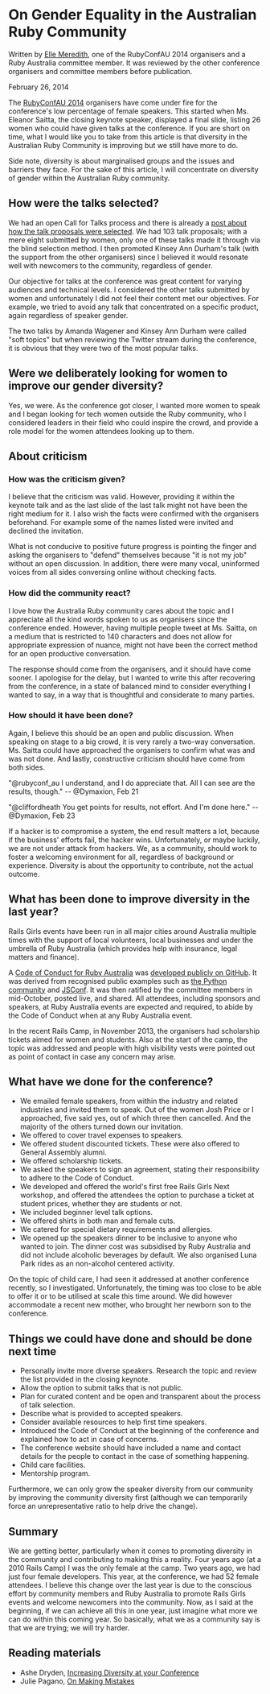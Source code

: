 # On Gender Equality in the Australian Ruby Community


Written by [Elle Meredith](https://twitter.com/aemeredith), one of the RubyConfAU 2014 organisers and a Ruby Australia committee member. It was reviewed by the other conference organisers and committee members before publication.

February 26, 2014

The [RubyConfAU 2014](http://rubyconf.org.au/) organisers have come under fire for the  conference's low percentage of female speakers. This started when Ms. Eleanor Saitta, the closing keynote speaker, displayed a final slide, listing 26 women who could have given talks at the conference. If you are short on time, what I would like you to take from this article is that diversity in the Australian Ruby Community is improving but we still have more to do.

Side note, diversity is about marginalised groups and the issues and barriers they face. For the sake of this article, I will concentrate on diversity of gender within the Australian Ruby community.

## How were the talks selected?

We had an open Call for Talks process and there is already a [post about how the talk proposals were selected](http://rubyconf.org.au/news#talking-heads). We had 103 talk proposals; with a mere eight submitted by women, only one of these talks made it through via the blind selection method. I then promoted Kinsey Ann Durham's talk (with the support from the other organisers) since I believed it would resonate well with newcomers to the community, regardless of gender.

Our objective for talks at the conference was great content for varying audiences and technical levels. I considered the other talks submitted by women and unfortunately I did not feel their content met our objectives. For example, we tried to avoid any talk that concentrated on a specific product, again regardless of speaker gender.

The two talks by Amanda Wagener and Kinsey Ann Durham were called "soft topics" but when reviewing the Twitter stream during the conference, it is obvious that they were two of the most popular talks.

## Were we deliberately looking for women to improve our gender diversity?

Yes, we were. As the conference got closer, I wanted more women to speak and I began looking for tech women outside the Ruby community, who I considered leaders in their field who could inspire the crowd, and provide a role model for the women attendees looking up to them.

## About criticism

### How was the criticism given?

I believe that the criticism was valid. However, providing it within the keynote talk and as the last slide of the last talk might not have been the right medium for it. I also wish the facts were confirmed with the organisers beforehand. For example some of the names listed were invited and declined the invitation.

What is not conducive to positive future progress is pointing the finger and asking the organisers to "defend" themselves because "it is not my job" without an open discussion. In addition, there were many vocal, uninformed voices from all sides conversing online without checking facts.

### How did the community react?

I love how the Australia Ruby community cares about the topic and I appreciate all the kind words spoken to us as organisers since the conference ended. However, having multiple people tweet at Ms. Saitta, on a medium that is restricted to 140 characters and does not allow for appropriate expression of nuance, might not have been the correct method for an open productive conversation.

The response should come from the organisers, and it should have come sooner. I apologise for the delay, but I wanted to write this after recovering from the conference, in a state of balanced mind to consider everything I wanted to say, in a way that is thoughtful and considerate to many parties.


### How should it have been done?

Again, I believe this should be an open and public discussion. When speaking on stage to a big crowd, it is very rarely a two-way conversation. Ms. Saitta could have approached the organisers to confirm what was and was not done. And lastly, constructive criticism should have come from both sides.

"@rubyconf_au I understand, and I do appreciate that. All I can see are the results, though." -- @Dymaxion, Feb 21

"@cliffordheath You get points for results, not effort. And I'm done here." -- @Dymaxion, Feb 23

If a hacker is to compromise a system, the end result matters a lot, because if the business' efforts fail, the hacker wins. Unfortunately, or maybe luckily, we are not under attack from hackers. We, as a community, should work to foster a welcoming environment for all, regardless of background or experience. Diversity is about the opportunity to contribute, not the actual outcome.

## What has been done to improve diversity in the last year?

Rails Girls events have been run in all major cities around Australia multiple times with the support of local volunteers, local businesses and under the umbrella of Ruby Australia (which provides help with insurance, legal matters and finance).

A [Code of Conduct for Ruby Australia](http://ruby.org.au/code-of-conduct.html) was [developed publicly on GitHub](https://github.com/rubyaustralia/ruby.org.au/pull/21). It was derived from recognised public examples such as [the Python community](http://www.python.org/psf/codeofconduct/) and [JSConf](http://jsconf.com/codeofconduct.html). It was then ratified by the committee members in mid-October, posted live, and shared. All attendees, including sponsors and speakers, at Ruby Australia events are expected and required, to abide by the Code of Conduct when at any Ruby Australia event.

In the recent Rails Camp, in November 2013, the organisers had scholarship tickets aimed for women and students. Also at the start of the camp, the topic was addressed and people with high visibility vests were pointed out as point of contact in case any concern may arise.

## What have we done for the conference?

* We emailed female speakers, from within the industry and related industries and invited them to speak. Out of the women Josh Price or I approached, five said yes, out of which three then cancelled. And the majority of the others turned down our invitation.
* We offered to cover travel expenses to speakers.
* We offered student discounted tickets. These were also offered to General Assembly alumni.
* We offered scholarship tickets.
* We asked the speakers to sign an agreement, stating their responsibility to adhere to the Code of Conduct.
* We developed and offered the world's first free Rails Girls Next workshop, and offered the attendees the option to purchase a ticket at student prices, whether they are students or not.
* We included beginner level talk options.
* We offered shirts in both man and female cuts.
* We catered for special dietary requirements and allergies.
* We opened up the speakers dinner to be inclusive to anyone who wanted to join. The dinner cost was subsidised by Ruby Australia and did not include alcoholic beverages by default. We also organised Luna Park rides as an non-alcohol centered activity.


On the topic of child care, I had seen it addressed at another conference recently, so I investigated. Unfortunately, the timing was too close to be able to offer it or to be utilised at scale this time around. We did however accommodate a recent new mother, who brought her newborn son to the conference.

## Things we could have done and should be done next time

* Personally invite more diverse speakers. Research the topic and review the list provided in the closing keynote.
* Allow the option to submit talks that is not public.
* Plan for curated content and be open and transparent about the process of talk selection.
* Describe what is provided to accepted speakers.
* Consider available resources to help first time speakers.
* Introduced the Code of Conduct at the beginning of the conference and explained how to act in case of concerns.
* The conference website should have included a name and contact details for the people to contact in the case of something happening.
* Child care facilities.
* Mentorship program.

Furthermore, we can only grow the speaker diversity from our community by improving the community diversity first (although we can temporarily force an unrepresentative ratio to help drive the change).

## Summary

We are getting better, particularly when it comes to promoting diversity in the community and contributing to making this a reality. Four years ago (at a 2010 Rails Camp) I was the only female at the camp. Two years ago, we had just four female developers. This year, at the conference, we had 52 female attendees. I believe this change over the last year is due to the conscious effort by community members and Ruby Australia to promote Rails Girls events and welcome newcomers into the community. Now, as I said at the beginning, if we can achieve all this in one year, just imagine what more we can do within this coming year. So basically, what we as a community say is that we are trying; we will try harder.


## Reading materials

* Ashe Dryden, [Increasing Diversity at your Conference](http://www.ashedryden.com/blog/increasing-diversity-at-your-conference)
* Julie Pagano, [On Making Mistakes](http://juliepagano.com/blog/2014/01/06/on-making-mistakes)
